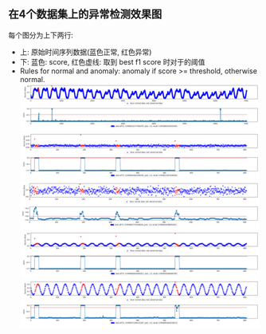 ## 在4个数据集上的异常检测效果图
每个图分为上下两行:
- 上: 原始时间序列数据(蓝色正常, 红色异常)
- 下: 蓝色: score, 红色虚线: 取到 best f1 score 时对于的阈值 
- Rules for normal and anomaly:  anomaly if score >= threshold, otherwise normal. 
![05_svm_a.png](05_svm_a.png)
![01_svm_l.png](01_svm_l.png)
![02_svm_l.png](02_svm_l.png)
![03_svm_c.png](03_svm_c.png)
![04_svm_c.png](04_svm_c.png)